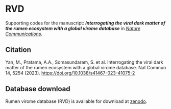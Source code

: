 # RVD
Supporting codes for the manuscript: ***Interrogating the viral dark matter of the rumen ecosystem with a global virome database*** in [*Nature Communications*](https://www.nature.com/articles/s41467-023-41075-2).

 ## Citation 
 Yan, M., Pratama, A.A., Somasundaram, S. et al. Interrogating the viral dark matter of the rumen ecosystem with a global virome database. Nat Commun 14, 5254 (2023). https://doi.org/10.1038/s41467-023-41075-2 

 ## Database download 
Rumen virome database (RVD) is available for download at [zenodo](https://zenodo.org/record/7258071#.Y1ryEnbMK5c.).
